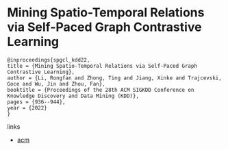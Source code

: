 # Mining Spatio-Temporal Relations via Self-Paced Graph Contrastive Learning

```
@inproceedings{spgcl_kdd22,
title = {Mining Spatio-Temporal Relations via Self-Paced Graph Contrastive Learning},
author = {Li, Rongfan and Zhong, Ting and Jiang, Xinke and Trajcevski, Goce and Wu, Jin and Zhou, Fan},
booktitle = {Proceedings of the 28th ACM SIGKDD Conference on Knowledge Discovery and Data Mining (KDD)},
pages = {936--944},
year = {2022}
}
```

links
- [acm](https://dl.acm.org/doi/10.1145/3534678.3539422)
